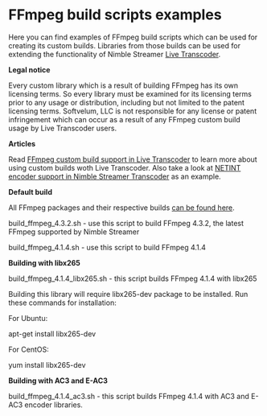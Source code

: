 # FFmpeg build scripts examples

Here you can find examples of FFmpeg build scripts which can be used for creating its custom builds. Libraries from those builds can be used for extending the functionality of Nimble Streamer [Live Transcoder](https://softvelum.com/transcoder/).

**Legal notice**

Every custom library which is a result of building FFmpeg has its own licensing terms. So every library must be examined for its licensing terms prior to any usage or distribution, including but not limited to the patent licensing terms. Softvelum, LLC is not responsible for any license or patent infringement which can occur as a result of any FFmpeg custom build usage by Live Transcoder users.

**Articles**

Read [FFmpeg custom build support in Live Transcoder](https://blog.wmspanel.com/2020/01/ffmpeg-custom-build-support.html) to learn more about using custom builds woth Live Transcoder. Also take a look at [NETINT encoder support in Nimble Streamer Transcoder](https://blog.wmspanel.com/2021/11/netint-support-nimble-transcoder_01580972231.html) as an example.


**Default build**

All FFmpeg packages and their respective builds [can be found here](http://nimblestreamer.com/sources/ffmpeg/).

build_ffmpeg_4.3.2.sh  - use this script to build FFmpeg 4.3.2, the latest FFmpeg supported by Nimble Streamer

build_ffmpeg_4.1.4.sh  - use this script to build FFmpeg 4.1.4


**Building with libx265**

build_ffmpeg_4.1.4_libx265.sh - this script builds FFmpeg 4.1.4 with libx265

Building this library will require libx265-dev package to be installed. Run these commands for installation:

For Ubuntu:

apt-get install libx265-dev

For CentOS:

yum install libx265-dev


**Building with AC3 and E-AC3**

build_ffmpeg_4.1.4_ac3.sh - this script builds FFmpeg 4.1.4 with AC3 and E-AC3 encoder libraries.
